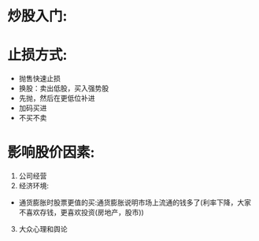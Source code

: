 # 炒股入门:
# 止损方式:
- 抛售快速止损
- 换股：卖出低股，买入强势股
- 先抛，然后在更低位补进
- 加码买进
- 不买不卖
# 影响股价因素:
1. 公司经营
2. 经济环境:
- 通货膨胀时股票更值的买:通货膨胀说明市场上流通的钱多了(利率下降，大家不喜欢存钱，更喜欢投资(房地产，股市))

3. 大众心理和舆论
